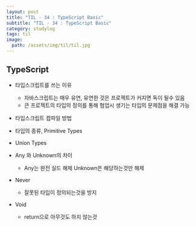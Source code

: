 ```yaml
---
layout: post
title: "TIL - 34 : TypeScript Basic"
subtitle: "TIL - 34 : TypeScript Basic"
category: studylog
tags: til
image:
  path: /assets/img/til/til.jpg
---
```


<!-- more -->
## TypeScript

* 타입스크립트를 쓰는 이유  
  * 자바스크립트는 매우 유연, 유연한 것은 프로젝트가 커지면 독이 될수 있음  
  * 큰 프로젝트의 타입의 정의를 통해 협업시 생기는 타입의 문제점을 해결 가능  

* 타입스크립트 컴파일 방법  

* 타입의 종류, Primitive Types  

* Union Types  

* Any 와 Unknown의 차이  
  * Any는 완전 실드 해제 Unknown은 해당하는것만 해제  

* Never  
  * 잘못된 타입이 정의되는것을 방지  

* Void  
  * return으로 아무것도 하지 않는것  